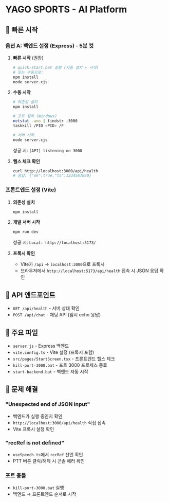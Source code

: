 # YAGO SPORTS - AI Platform

## 🚀 빠른 시작

### 옵션 A: 백엔드 설정 (Express) - 5분 컷

1. **빠른 시작** (권장)
   ```bash
   # quick-start.bat 실행 (자동 설치 + 시작)
   # 또는 수동으로:
   npm install
   node server.cjs
   ```

2. **수동 시작**
   ```bash
   # 의존성 설치
   npm install
   
   # 포트 정리 (Windows)
   netstat -ano | findstr :3000
   taskkill /PID <PID> /F
   
   # 서버 시작
   node server.cjs
   ```
   
   성공 시: `[API] listening on 3000`

3. **헬스 체크 확인**
   ```bash
   curl http://localhost:3000/api/health
   # 응답: {"ok":true,"ts":1234567890}
   ```

### 프론트엔드 설정 (Vite)

1. **의존성 설치**
   ```bash
   npm install
   ```

2. **개발 서버 시작**
   ```bash
   npm run dev
   ```
   
   성공 시: `Local: http://localhost:5173/`

3. **프록시 확인**
   - Vite가 `/api` → `localhost:3000`으로 프록시
   - 브라우저에서 `http://localhost:5173/api/health` 접속 시 JSON 응답 확인

## 🔧 API 엔드포인트

- `GET /api/health` - 서버 상태 확인
- `POST /api/chat` - 채팅 API (임시 echo 응답)

## 📁 주요 파일

- `server.js` - Express 백엔드
- `vite.config.ts` - Vite 설정 (프록시 포함)
- `src/pages/StartScreen.tsx` - 프론트엔드 헬스 체크
- `kill-port-3000.bat` - 포트 3000 프로세스 종료
- `start-backend.bat` - 백엔드 자동 시작

## 🚨 문제 해결

### "Unexpected end of JSON input"
- 백엔드가 실행 중인지 확인
- `http://localhost:3000/api/health` 직접 접속
- Vite 프록시 설정 확인

### "recRef is not defined"
- `useSpeech.ts`에서 `recRef` 선언 확인
- PTT 버튼 클릭/해제 시 콘솔 에러 확인

### 포트 충돌
- `kill-port-3000.bat` 실행
- 백엔드 → 프론트엔드 순서로 시작
